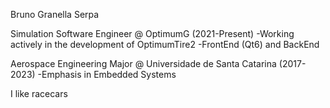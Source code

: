Bruno Granella Serpa

Simulation Software Engineer @ OptimumG (2021-Present)
-Working actively in the development of OptimumTire2
-FrontEnd (Qt6) and BackEnd

Aerospace Engineering Major @ Universidade de Santa Catarina (2017-2023)
-Emphasis in Embedded Systems

I like racecars
